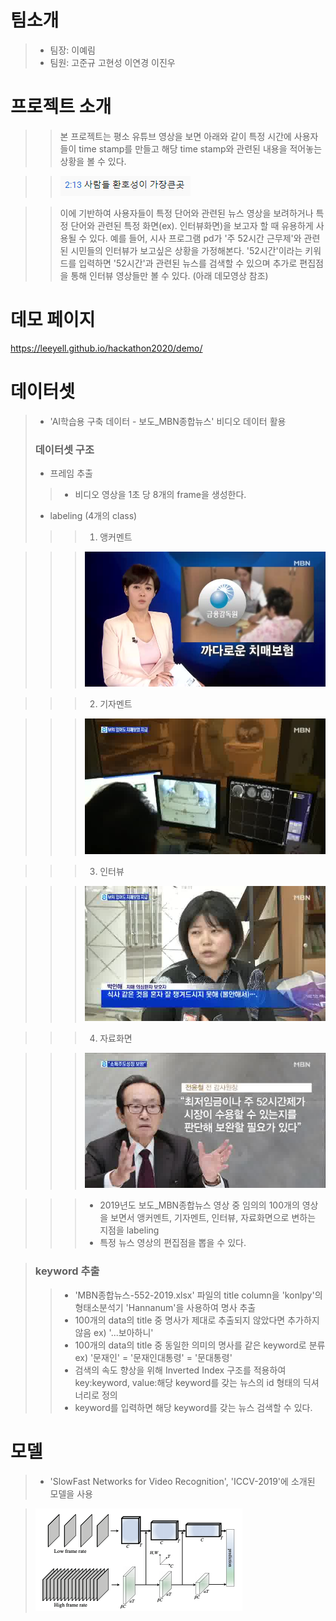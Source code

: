 # 팀소개
> * 팀장: 이예림
> * 팀원: 고준규 고현성 이연경 이진우
# 프로젝트 소개
> > 본 프로젝트는 평소 유튜브 영상을 보면 아래와 같이 특정 시간에 사용자들이 time stamp를 만들고 해당 time stamp와 관련된 내용을 적어놓는 상황을 볼 수 있다. 

> > ![sample1](/pic/youtube_img.PNG)

> > 이에 기반하여 사용자들이 특정 단어와 관련된 뉴스 영상을 보려하거나 특정 단어와 관련된 특정 화면(ex). 인터뷰화면)을 보고자 할 때 유용하게 사용될 수 있다. 예를 들어, 시사 프로그램 pd가 '주 52시간 근무제'와 관련된 시민들의 인터뷰가 보고싶은 상황을 가정해본다. '52시간'이라는 키워드를 입력하면 '52시간'과 관련된 뉴스를 검색할 수 있으며 추가로 편집점을 통해 인터뷰 영상들만 볼 수 있다. (아래 데모영상 참조)

# 데모 페이지
<https://leeyell.github.io/hackathon2020/demo/>

# 데이터셋
> * 'AI학습용 구축 데이터 - 보도_MBN종합뉴스' 비디오 데이터 활용 
> ### 데이터셋 구조
> * 프레임 추출
> > * 비디오 영상을 1초 당 8개의 frame을 생성한다.
> * labeling (4개의 class)
> > > 1. 앵커멘트

> > > ![앵커](/pic/앵커.jpg)

> > > 2. 기자멘트

> > > ![기자](/pic/기자.jpg)

> > > 3. 인터뷰

> > > ![인터뷰](/pic/interview.jpg)

> > > 4. 자료화면

> > >![자료화면](/pic/screen.jpg)

> > > * 2019년도 보도_MBN종합뉴스 영상 중 임의의 100개의 영상을 보면서 앵커멘트, 기자멘트, 인터뷰, 자료화면으로 변하는 지점을 labeling
> > > * 특정 뉴스 영상의 편집점을 뽑을 수 있다.

> ### keyword 추출
> > * 'MBN종합뉴스-552-2019.xlsx' 파일의 title column을 'konlpy'의 형태소분석기 'Hannanum'을 사용하여 명사 추출
> > * 100개의 data의 title 중 명사가 제대로 추출되지 않았다면 추가하지않음 ex) '...보아하니'
> > * 100개의 data의 title 중 동일한 의미의 명사를 같은 keyword로 분류 ex) '문재인' = '문재인대통령' = '문대통령'
> > * 검색의 속도 향상을 위해 Inverted Index 구조를 적용하여 key:keyword, value:해당 keyword를 갖는 뉴스의 id 형태의 딕셔너리로 정의
> > * keyword를 입력하면 해당 keyword를 갖는 뉴스 검색할 수 있다.

# 모델
> * 'SlowFast Networks for Video Recognition', 'ICCV-2019'에 소개된 모델을 사용

> ![network](/pic/network.png)

